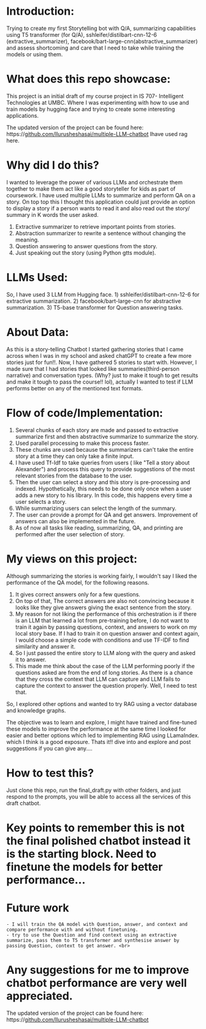 # Introduction:
Trying to create my first Storytelling bot with Q/A, summarizing capabilities using T5 transformer (for Q/A), sshleifer/distilbart-cnn-12-6 (extractive_summarizer), facebook/bart-large-cnn(abstractive_summarizer) and assess shortcoming and care that I need to take while training the models or using them. <be>

# What does this repo showcase:
This project is an initial draft of my course project in IS 707- Intelligent Technologies at UMBC. Where I was experimenting with how to use and train models by hugging face and trying to create some interesting applications. <br>

The updated version of the project can be found here: https://[github.com/Ilurusheshasai/multiple-LLM-chatbot](https://github.com/Ilurusheshasai/Chatbot-llamaIndex-gemini-RAG) <be> Ihave used rag here.

# Why did I do this?
I wanted to leverage the power of various LLMs and orchestrate them together to make them act like a good storyteller for kids as part of coursework. 
I have used multiple LLMs to summarize and perform QA on a story. On top top this I thought this application could just provide an option to display a story if a person wants to read it and also read out the story/ summary in K words the user asked.
  1) Extractive summarizer to retrieve important points from stories.
  2) Abstraction summarizer to rewrite a sentence without changing the meaning.
  3) Question answering to answer questions from the story.
  4) Just speaking out the story (using Python gtts module).

# LLMs Used:
  So, I have used 3 LLM from Hugging face. 
    1) sshleifer/distilbart-cnn-12-6 for extractive summarization.
    2) facebook/bart-large-cnn for abstractive summarization.
    3) T5-base transformer for Question answering tasks.
# About Data:
As this is a story-telling Chatbot I started gathering stories that I came across when I was in my school and asked chatGPT to create a few more stories just for fun!!.
Now, I have gathered 5 stories to start with. However, I made sure that I had stories that looked like summaries(third-person narrative) and conversation types. (Why? just to make it tough to get results and make it tough to pass the course!! lol), actually I wanted to test if LLM performs better on any of the mentioned text formats.

# Flow of code/Implementation:
  1) Several chunks of each story are made and passed to extractive summarize first and then abstractive summarize to summarize the story.
  2) Used parallel processing to make this process faster.
  3) These chunks are used because the summarizers can't take the entire story at a time they can only take a finite input.
  4) I have used Tf-Idf to take queries from users ( like "Tell a story about Alexander") and process this query to provide suggestions of the most relevant stories from the database to the user.
  5) Then the user can select a story and this story is pre-processing and indexed. Hypothetically, this needs to be done only once when a user adds a new story to his library. In this code, this happens every time a user selects a story.
  6) While summarizing users can select the length of the summary.
  7) The user can provide a prompt for QA and get answers. Improvement of answers can also be implemented in the future.
  8) As of now all tasks like reading, summarizing, QA, and printing are performed after the user selection of story.  

# My views on this project:
Although summarizing the stories is working fairly, I wouldn't say I liked the performance of the QA model, for the following reasons.

  1) It gives correct answers only for a few questions.
  2) On top of that, The correct answers are also not convincing because it looks like they give answers giving the exact sentence from the story.
  3) My reason for not liking the performance of this orchestration is if there is an LLM that learned a lot from pre-training before, I do not want to train it again by passing questions, context, and answers to work on my local story base. If I had to train it on question answer and context again, I would choose a simple code with conditions and use TF-IDF to find similarity and answer it. <br>
  4) So I just passed the entire story to LLM along with the query and asked it to answer.
  5) This made me think about the case of the LLM performing poorly if the questions asked are from the end of long stories. As there is a chance that they cross the context that LLM can capture and LLM fails to capture the context to answer the question properly. Well, I need to test that.

So, I explored other options and wanted to try RAG using a vector database and knowledge graphs.<br>

The objective was to learn and explore, I might have trained and fine-tuned these models to improve the performance at the same time I looked for easier and better options which led to implementing RAG using LLamaIndex. which I think is a good exposure. Thats it!! dive into and explore and post suggestions if you can give any....

# How to test this?
Just clone this repo, run the final_draft.py with other folders, and just respond to the prompts, you will be able to access all the services of this draft chatbot.

# Key points to remember this is not the final polished chatbot instead it is the starting block. Need to finetune the models for better performance...

# Future work
    - I will train the QA model with Question, answer, and context and compare performance with and without finetuning.
    - try to use the Question and find context using an extractive summarize, pass them to T5 transformer and synthesise answer by passing Question, context to get answer. <br>
    
# Any suggestions for me to improve chatbot performance are very well appreciated. 
The updated version of the project can be found here: https://[github.com/Ilurusheshasai/multiple-LLM-chatbot](https://github.com/Ilurusheshasai/Chatbot-llamaIndex-gemini-RAG) <br>
